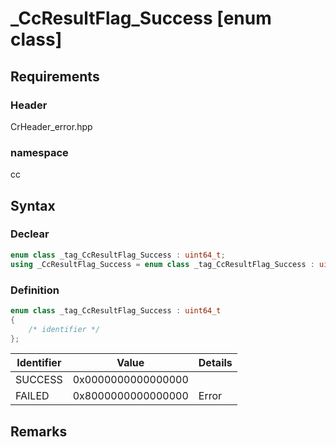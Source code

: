 # \_CcResultFlag\_Success [enum class]

## Requirements
### Header
CrHeader_error.hpp
### namespace
cc

## Syntax

### Declear

```C++
enum class _tag_CcResultFlag_Success : uint64_t;
using _CcResultFlag_Success = enum class _tag_CcResultFlag_Success : uint64_t;
```

### Definition

```C++
enum class _tag_CcResultFlag_Success : uint64_t
{
	/* identifier */
};
```

| Identifier | Value | Details |
|---|---|---|
| SUCCESS | 0x0000000000000000 |  |
| FAILED | 0x8000000000000000 | Error |

## Remarks

